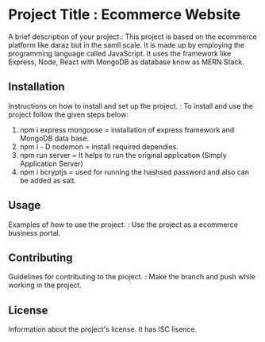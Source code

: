 # Project Title : Ecommerce Website

A brief description of your project.: This project is based on the ecommerce platform like daraz but in the samll scale. It is made up by employing the programming language called JavaScript. It uses the framework like Express, Node, React with MongoDB as database know as MERN Stack.

## Installation

Instructions on how to install and set up the project. : To install and use the project follow the given steps below:
1. npm i express mongoose = installation of express framework and MongoDB data base.
2. npm i - D nodemon = install required dependies. 
3. npm run server = It helps to run the original application (Simply Application Server)
4. npm i bcryptjs = used for running the hashsed password and also can be added as salt. 

## Usage

Examples of how to use the project. : Use the project as a ecommerce business portal. 

## Contributing

Guidelines for contributing to the project. : Make the branch and push while working in the project. 

## License

Information about the project's license. It has ISC lisence. 


